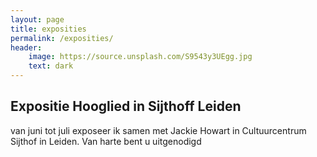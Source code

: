 ```yaml
---
layout: page
title: exposities
permalink: /exposities/
header:
    image: https://source.unsplash.com/S9543y3UEgg.jpg
    text: dark
---
```


## Expositie Hooglied in Sijthoff Leiden

van juni tot juli exposeer ik samen met Jackie Howart in Cultuurcentrum Sijthof in Leiden.
Van harte bent u uitgenodigd                  
